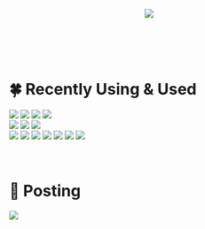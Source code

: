 <Header>
  <img src="https://capsule-render.vercel.app/api?type=soft&color=auto&height=250&section=header&text=Frontend%20Developer,%20Hailey&fontSize=50"/>  
</Header>
<br>

<!-- 뱃지 -->
<div>
  <h1>🍀 Recently Using & Used</h1>
  <span>
    <img src="https://img.shields.io/badge/HTML5-E34F26?style=for-the-badge&logo=html5&logoColor=white">
    <img src="https://img.shields.io/badge/CSS3-1572B6?style=for-the-badge&logo=css3&logoColor=white">
    <img src="https://img.shields.io/badge/Tailwind_CSS-38B2AC?style=for-the-badge&logo=tailwind-css&logoColor=white">
    <img src="https://img.shields.io/badge/styled--components-DB7093?style=for-the-badge&logo=styled-components&logoColor=white">
    <br>
    <img src="https://img.shields.io/badge/jQuery-0769AD?style=for-the-badge&logo=jquery&logoColor=white">
    <img src="https://img.shields.io/badge/JavaScript-F7DF1E?style=for-the-badge&logo=JavaScript&logoColor=white">
    <img src="https://img.shields.io/badge/React-20232A?style=for-the-badge&logo=react&logoColor=61DAFB">
    
  </span>
  <span>
    <br>
    <img src="https://img.shields.io/badge/eslint-3A33D1?style=for-the-badge&logo=eslint&logoColor=white">
    <img src="https://img.shields.io/badge/prettier-1A2C34?style=for-the-badge&logo=prettier&logoColor=F7BA3E">
    <img src="https://img.shields.io/badge/GIT-E44C30?style=for-the-badge&logo=git&logoColor=white">
    <img src="https://img.shields.io/badge/Jira-0052CC?style=for-the-badge&logo=Jira&logoColor=white">
    <img src="https://img.shields.io/badge/IntelliJ_IDEA-000000.svg?style=for-the-badge&logo=intellij-idea&logoColor=white">
    <img src="https://img.shields.io/badge/Visual_Studio_Code-0078D4?style=for-the-badge&logo=visual%20studio%20code&logoColor=white">
    <img src="https://img.shields.io/badge/mac%20os-000000?style=for-the-badge&logo=apple&logoColor=white">
  </span>
</div>
<!-- 포스팅 블로그 -->
<br><br>
<div>
  <h1>🌱 Posting</h1>
  <span>
    <a href="https://tangerineee0120.tistory.com/">
    <img src="https://github-readme-tistory-card.vercel.app/api/badge?name=Tistory&theme=default">
  </span>
</div>
<!-- 깃헙 Status -->
<!--
<br><br>
<div align="left">
  <img src="https://github-readme-stats.vercel.app/api?username=TangerineeHan&show_icons=true&theme=merko&include_all_commits=true">
</div>
-->





<!-- ![Anurag's GitHub stats](https://github-readme-stats.vercel.app/api?username=TangerineeHan&show_icons=true&theme=nightowl) -->
<!--
**TangerineeHan/TangerineeHan** is a ✨ _special_ ✨ repository because its `README.md` (this file) appears on your GitHub profile.

Here are some ideas to get you started:

- 🔭 I’m currently working on ...
- 🌱 I’m currently learning ...
- 👯 I’m looking to collaborate on ...
- 🤔 I’m looking for help with ...
- 💬 Ask me about ...
- 📫 How to reach me: ...
- 😄 Pronouns: ...
- ⚡ Fun fact: ...
-->
